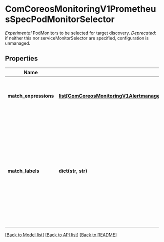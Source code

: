 # ComCoreosMonitoringV1PrometheusSpecPodMonitorSelector

*Experimental* PodMonitors to be selected for target discovery. *Deprecated:* if neither this nor serviceMonitorSelector are specified, configuration is unmanaged.
## Properties
Name | Type | Description | Notes
------------ | ------------- | ------------- | -------------
**match_expressions** | [**list[ComCoreosMonitoringV1AlertmanagerSpecAffinityPodAffinityPodAffinityTermLabelSelectorMatchExpressions]**](ComCoreosMonitoringV1AlertmanagerSpecAffinityPodAffinityPodAffinityTermLabelSelectorMatchExpressions.md) | matchExpressions is a list of label selector requirements. The requirements are ANDed. | [optional] 
**match_labels** | **dict(str, str)** | matchLabels is a map of {key,value} pairs. A single {key,value} in the matchLabels map is equivalent to an element of matchExpressions, whose key field is \&quot;key\&quot;, the operator is \&quot;In\&quot;, and the values array contains only \&quot;value\&quot;. The requirements are ANDed. | [optional] 

[[Back to Model list]](../README.md#documentation-for-models) [[Back to API list]](../README.md#documentation-for-api-endpoints) [[Back to README]](../README.md)


